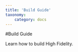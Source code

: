 ```yaml
---
title: 'Build Guide'
taxonomy:
    category: docs
---
```


#Build Guide

Learn how to build High Fidelity.

